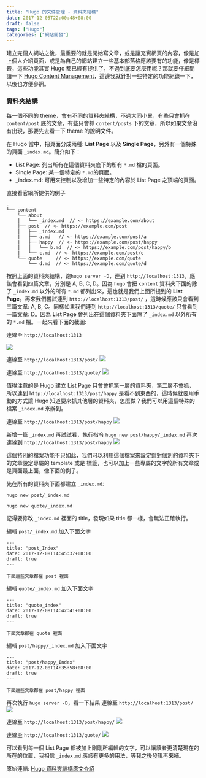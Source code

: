 ```yaml
---
title: "Hugo 的文件管理 - 資料夾結構"
date: 2017-12-05T22:00:48+08:00
draft: false
tags: ["Hugo"]
categories: ["網站開發"]
---
```


建立完個人網站之後，最重要的就是開始寫文章，或是讓充實網頁的內容，像是加上個人介紹頁面，或是為自己的網站建立一些基本部落格應該要有的功能，像是標籤，這些功能其實 Hugo 都已經有提供了，不過到底要怎麼用呢？那就要仔細閱讀一下 [Hugo Content Management][Hugo Content Management]，這邊我就針對一些特定的功能紀錄一下，以後也方便參照。

### 資料夾結構
每一個不同的 theme，會有不同的資料夾結構，不過大同小異，有些只會抓在 `content/post` 底的文章，有些只會抓 `content/posts` 下的文章，所以如果文章沒有出現，那要先去看一下 theme 的說明文件。

在 Hugo 當中，把頁面分成兩種: **List Page** 以及 **Single Page**，另外有一個特殊的頁面 `_index.md`。簡介如下：

- List Page: 列出所有在這個資料夾底下的所有 `*.md` 檔的頁面。
- Single Page: 某一個特定的 `*.md`的頁面。
- _index.md: 可用來控制以及增加一些特定的內容於 List Page 之頂端的頁面。

直接看官網所提供的例子
```
.
└── content
    └── about
    |   └── _index.md  // <- https://example.com/about
    ├── post  // <- https://example.com/post
    |   ├── _index.md 
    |   ├── a.md   // <- https://example.com/post/a
    |   ├── happy  // <- https://example.com/post/happy
    |   |   └── b.md  // <- https://example.com/post/happy/b
    |   └── c.md  // <- https://example.com/post/c
    └── quote     // <- https://example.com/quote
        └── d.md  // <- https://example.com/quote/d
```
按照上面的資料夾結構，跑`hugo server -D`，連到 `http://localhost:1313`，應該會看到四篇文章，分別是 A, B, C, D。因為 `hugo` 會把 `content` 資料夾下面的除了 `_index.md` 以外的所有 `*.md` 都列出來，這也就是我們上面所提到的 **List Page**。再來我們嘗試連到 `http://localhost:1313/post/` ，這時候應該只會看到三篇文章: A, B, C。同樣如果我們連到 `http://localhost:1313/quote/` 只會看到一篇文章: D。因為 **List Page** 會列出在這個資料夾下面除了 `_index.md` 以外所有的 `*.md` 檔。一起來看下面的截圖:

連線至 `http://localhost:1313`

![](/images/0002/home_directory.PNG)

連線至 `http://localhost:1313/post/`
![](/images/0002/post_directory.PNG)

連線至 `http://localhost:1313/quote/`
![](/images/0002/quote_directory.PNG)

值得注意的是 Hugo 建立 List Page 只會會抓第一層的資料夾，第二層不會抓，所以連到 `http://localhost:1313/post/happy` 是看不到東西的，這時候就要用手動的方式讓 Hugo 知道要來抓其他層的資料夾，怎麼做？我們可以用這個特殊的檔案 `_index.md` 來辦到。

連線至 `http://localhost:1313/post/happy`
![](/images/0002/post_happy_directory.PNG)

新增一篇 `_index.md` 再試試看，執行指令 `hugo new post/happy/_index.md`
再次連線到 `http://localhost:1313/post/happy`
![](/images/0002/post_happy_success.PNG)


這個特別的檔案功能不只如此，我們可以利用這個檔案來設定針對個別的資料夾下的文章設定專屬的 template 或是 標籤，也可以加上一些專屬的文字於所有文章或是頁面最上面，像下面的例子。

先在所有的資料夾下面都建立 `_index.md`:

`hugo new post/_index.md`

`hugo new quote/_index.md`

記得要修改 `_index.md` 裡面的 title，發現如果 title 都一樣，會無法正確執行。

編輯 `post/_index.md` 加入下面文字
```
---
title: "post_Index"
date: 2017-12-08T14:45:37+08:00
draft: true
---

下面這些文章都在 post 裡面
```
編輯 `quote/_index.md` 加入下面文字
```
---
title: "quote_index"
date: 2017-12-08T14:42:41+08:00
draft: true
---

下面文章都在 quote 裡面
```
編輯 `post/happy/_index.md` 加入下面文字
```
---
title: "post/happy_Index"
date: 2017-12-08T14:35:58+08:00
draft: true
---

下面這些文章都在 post/happy 裡面
```
再次執行 `hugo server -D`，看一下結果
連線至 `http://localhost:1313/post/`
![](/images/0002/post_index.PNG)

連線至 `http://localhost:1313/post/happy/`
![](/images/0002/post_happy_index.PNG)

連線至 `http://localhost:1313/quote/`
![](/images/0002/quote_index.PNG)

可以看到每一個 List Page 都被加上剛剛所編輯的文字，可以讓讀者更清楚現在的所在的位置，我相信 `_index.md` 應該有更多的用法，等我之後發現再來補。

原始連結: [Hugo 資料夾結構原文介紹][Hugo CM organization]

[Hugo Content Management]: https://gohugo.io/content-management/
[Hugo CM organization]: https://gohugo.io/content-management/organization/